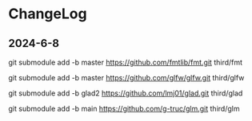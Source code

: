 # ChangeLog

## 2024-6-8

git submodule add -b master https://github.com/fmtlib/fmt.git third/fmt

git submodule add -b master https://github.com/glfw/glfw.git third/glfw

git submodule add -b glad2 https://github.com/lmj01/glad.git third/glad

git submodule add -b main https://github.com/g-truc/glm.git third/glm